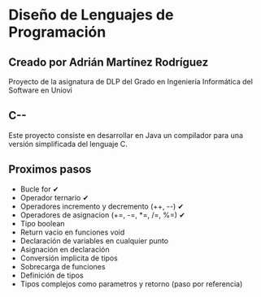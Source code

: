# Diseño de Lenguajes de Programación
## Creado por Adrián Martínez Rodríguez
Proyecto de la asignatura de DLP del Grado en Ingeniería Informática del Software en Uniovi
## C--
Este proyecto consiste en desarrollar en Java un compilador para una versión simplificada del lenguaje C.
## Proximos pasos
- Bucle for ✔
- Operador ternario ✔
- Operadores incremento y decremento (++, --) ✔
- Operadores de asignacion (+=, -=, *=, /=, %=) ✔
- Tipo boolean
- Return vacio en funciones void
- Declaración de variables en cualquier punto
- Asignación en declaración
- Conversión implicita de tipos
- Sobrecarga de funciones
- Definición de tipos
- Tipos complejos como parametros y retorno (paso por referencia)